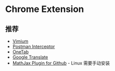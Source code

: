 # Chrome Extension

## 推荐

* [Vimium](https://chrome.google.com/webstore/detail/vimium/dbepggeogbaibhgnhhndojpepiihcmeb)
* [Postman Interceptor](https://chrome.google.com/webstore/detail/postman-interceptor/aicmkgpgakddgnaphhhpliifpcfhicfo)
* [OneTab](https://chrome.google.com/webstore/detail/onetab/chphlpgkkbolifaimnlloiipkdnihall)
* [Google Translate](https://chrome.google.com/webstore/detail/google-translate/aapbdbdomjkkjkaonfhkkikfgjllcleb)
* [MathJax Plugin for Github](https://github.com/orsharir/github-mathjax) - Linux 需要手动安装
